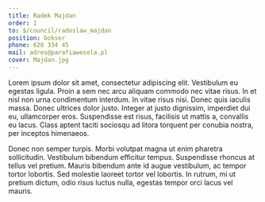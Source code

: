 ```yaml
---
title: Radek Majdan
order: 1
to: $/council/radoslaw_majdan
position: bokser
phone: 628 334 45
mail: adres@parafiawesola.pl
cover: Majdan.jpg
---
```


Lorem ipsum dolor sit amet, consectetur adipiscing elit. Vestibulum eu egestas ligula. Proin a sem nec arcu aliquam commodo nec vitae risus. In et nisl non urna condimentum interdum. In vitae risus nisi. Donec quis iaculis massa. Donec ultrices dolor justo. Integer at justo dignissim, imperdiet dui eu, ullamcorper eros. Suspendisse est risus, facilisis ut mattis a, convallis eu lacus. Class aptent taciti sociosqu ad litora torquent per conubia nostra, per inceptos himenaeos.

Donec non semper turpis. Morbi volutpat magna ut enim pharetra sollicitudin. Vestibulum bibendum efficitur tempus. Suspendisse rhoncus at tellus vel pretium. Mauris bibendum ante id augue vestibulum, ac tempor tortor lobortis. Sed molestie laoreet tortor vel lobortis. In rutrum, mi ut pretium dictum, odio risus luctus nulla, egestas tempor orci lacus vel mauris.
